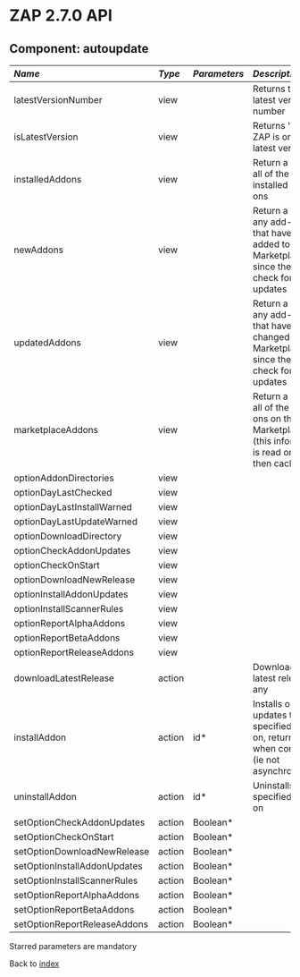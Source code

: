 # ZAP 2.7.0 API
## Component: autoupdate
| _Name_ | _Type_ | _Parameters_ | _Description_ |
|:-------|:-------|:-------------|:--------------|
| latestVersionNumber| view |  | Returns the latest version number |
| isLatestVersion| view |  | Returns 'true' if ZAP is on the latest version |
| installedAddons| view |  | Return a list of all of the installed add-ons |
| newAddons| view |  | Return a list of any add-ons that have been added to the Marketplace since the last check for updates |
| updatedAddons| view |  | Return a list of any add-ons that have been changed in the Marketplace since the last check for updates |
| marketplaceAddons| view |  | Return a list of all of the add-ons on the ZAP Marketplace (this information is read once and then cached) |
| optionAddonDirectories| view |  |  |
| optionDayLastChecked| view |  |  |
| optionDayLastInstallWarned| view |  |  |
| optionDayLastUpdateWarned| view |  |  |
| optionDownloadDirectory| view |  |  |
| optionCheckAddonUpdates| view |  |  |
| optionCheckOnStart| view |  |  |
| optionDownloadNewRelease| view |  |  |
| optionInstallAddonUpdates| view |  |  |
| optionInstallScannerRules| view |  |  |
| optionReportAlphaAddons| view |  |  |
| optionReportBetaAddons| view |  |  |
| optionReportReleaseAddons| view |  |  |
| downloadLatestRelease| action |  | Downloads the latest release, if any  |
| installAddon| action | id*  | Installs or updates the specified add-on, returning when complete (ie not asynchronously) |
| uninstallAddon| action | id*  | Uninstalls the specified add-on  |
| setOptionCheckAddonUpdates| action | Boolean*  |  |
| setOptionCheckOnStart| action | Boolean*  |  |
| setOptionDownloadNewRelease| action | Boolean*  |  |
| setOptionInstallAddonUpdates| action | Boolean*  |  |
| setOptionInstallScannerRules| action | Boolean*  |  |
| setOptionReportAlphaAddons| action | Boolean*  |  |
| setOptionReportBetaAddons| action | Boolean*  |  |
| setOptionReportReleaseAddons| action | Boolean*  |  |

Starred parameters are mandatory

Back to [index](ApiGen_Index)


